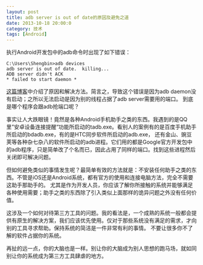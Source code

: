 ```yaml
---
layout: post
title: adb server is out of date的原因及避免之道
date: 2013-10-18 20:00:0
category: 技术
tags: [Android]
---
```


执行Android开发包中的adb命令时出现了如下错误：

    C:\Users\Shengbin>adb devices
    adb server is out of date.  killing...
    ADB server didn't ACK
    * failed to start daemon *

<!--more-->
[这篇博客](http://blog.csdn.net/id19870510/article/details/8489486)中介绍了原因和解决方法。简言之，导致这个错误是因为adb daemon没有启动；之所以无法启动是因为别的线程占据了adb server需要用的端口。
到底是哪个程序会跟adb抢端口呢？

事实让人大跌眼镜！竟然是各种Android手机助手之类的东西。我遇到的是QQ里”安卓设备连接提醒“功能所启动的tadb.exe。看别人的案例有的是百度手机助手所启动的bdadb.exe，有的是HTC同步软件所启动的adb.exe，
还有金山、豌豆荚等各种杂七杂八的软件所启动的adb进程。它们用的都是Google官方开发包中的adb程序，只是简单改了个名而已，因此占用了同样的端口。找到这些进程然后关闭即可解决问题。

但如何避免类似的事情发生呢？最简单有效的方法就是：不安装任何助手之类的东西。不管是iOS还是Android系统，都有官方的使用和连接电脑方法，完全不需要这助手那助手的。
尤其是作为开发人员，你应该了解你所接触的系统并能够满足各种使用需要；助手之类的东西除了引入类似上面那样的诡异问题之外没有任何价值。

这涉及一个如何对待第三方工具的问题。我的看法是，一个成熟的系统一般都会提供有原生的解决方案，我们应该优先使用。仅对于那些系统没有满足的需求，才向别的工具寻求帮助。保持系统的简洁是一件非常有利的事情。
不要让很多你不了解的软件占据你的系统。

再扯的远一点，你的大脑也是一样。别让你的大脑成为别人思想的跑马场，就如同别让你的系统成为第三方工具肆虐的地方。
